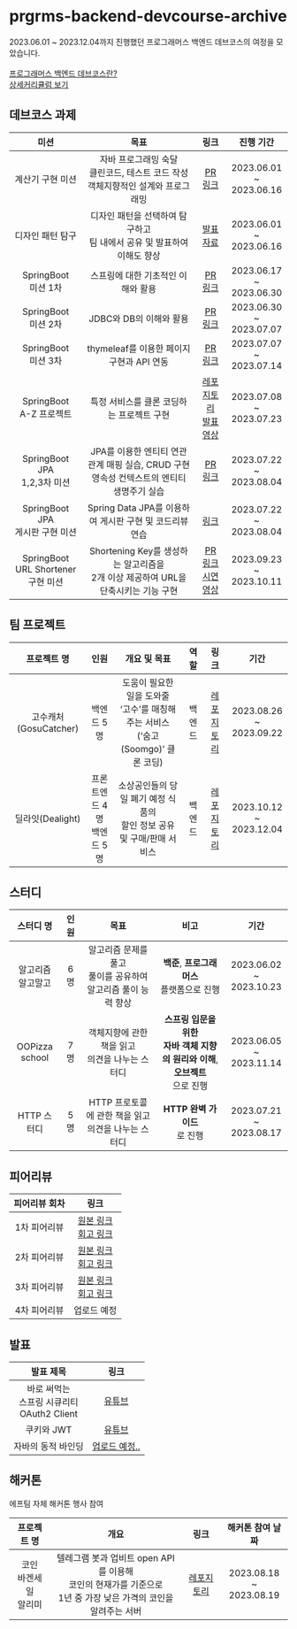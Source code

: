 # prgrms-backend-devcourse-archive
2023.06.01 ~ 2023.12.04까지 진행했던 프로그래머스 백엔드 데브코스의 여정을 모았습니다.
<br><br>
[프로그래머스 백엔드 데브코스란?](https://school.programmers.co.kr/learn/courses/17921/17921-5%EA%B8%B0-k-digital-training-%ED%81%B4%EB%9D%BC%EC%9A%B0%EB%93%9C-%EA%B8%B0%EB%B0%98-%EB%B0%B1%EC%97%94%EB%93%9C-%EC%97%94%EC%A7%80%EB%8B%88%EC%96%B4%EB%A7%81)<br>
[상세커리큘럼 보기](https://prgrms.notion.site/5-d39781a3f2a7444bb9e4a29f02a4e9a8)<br>

## 데브코스 과제
|미션|목표|링크|진행 기간|
|:-------------------:|:--:|:------------:|:-:|
|계산기 구현 미션|자바 프로그래밍 숙달<br>클린코드, 테스트 코드 작성<br>객체지향적인 설계와 프로그래밍|[PR 링크](https://github.com/prgrms-be-devcourse/java-calculator/pull/121)|2023.06.01<br>~ 2023.06.16|
|디자인 패턴 탐구|디자인 패턴을 선택하여 탐구하고<br>팀 내에서 공유 및 발표하여 이해도 향상|[발표자료](https://lava-trouser-6c5.notion.site/ac056b07ad424370b0e4d423b7d1b40a?pvs=4)|2023.06.01<br>~ 2023.06.16|
|SpringBoot<br>미션 1차|스프링에 대한 기초적인 이해와 활용|[PR 링크](https://github.com/prgrms-be-devcourse/springboot-basic/pull/658)|2023.06.17<br>~ 2023.06.30|
|SpringBoot<br>미션 2차|JDBC와 DB의 이해와 활용|[PR 링크](https://github.com/prgrms-be-devcourse/springboot-basic/pull/768)|2023.06.30<br>~ 2023.07.07|
|SpringBoot<br>미션 3차|thymeleaf를 이용한 페이지 구현과 API 연동|[PR 링크](https://github.com/prgrms-be-devcourse/springboot-basic/pull/824)|2023.07.07<br>~ 2023.07.14|
|SpringBoot<br>A-Z 프로젝트|특정 서비스를 클론 코딩하는 프로젝트 구현|[레포지토리](https://github.com/Dev-Yesung/pineApple-Music)<br>[발표영상](https://present.do/@ysng/64bcf04110ab9a5ae56165c2)|2023.07.08<br>~ 2023.07.23|
|SpringBoot JPA<br>1,2,3차 미션|JPA를 이용한 엔티티 연관관계 매핑 실습, CRUD 구현<br>영속성 컨텍스트의 엔티티 생명주기 실습|[PR 링크](https://github.com/prgrms-be-devcourse/springboot-jpa/pull/310)|2023.07.22<br>~ 2023.08.04
|SpringBoot JPA<br>게시판 구현 미션|Spring Data JPA를 이용하여 게시판 구현 및 코드리뷰 연습|[링크](https://github.com/prgrms-be-devcourse/springboot-board-jpa/pull/254)|2023.07.22<br>~ 2023.08.04
|SpringBoot<br>URL Shortener 구현 미션|Shortening Key를 생성하는 알고리즘을<br>2개 이상 제공하여 URL을 단축시키는 기능 구현|[PR 링크](https://github.com/prgrms-be-devcourse/springboot-url-shortener/pull/53)<br>[시연영상](https://vimeo.com/manage/videos/873085666)|2023.09.23<br>~ 2023.10.11


## 팀 프로젝트
|프로젝트 명|인원|개요 및 목표|역할|링크|기간|
|:------------------:|:----------------:|:----------:|:-:|:--:|:-:|
|고수캐처(GosuCatcher)|백엔드 5명|도움이 필요한 일을 도와줄<br>‘고수’를 매칭해주는 서비스<br>(‘숨고(Soomgo)’ 클론 코딩)|백엔드<br>|[레포지토리](https://github.com/prgrms-be-devcourse/BE-04-GosuCatcher)|2023.08.26<br>~ 2023.09.22|
|딜라잇(Dealight)|프론트엔드 4명<br>백엔드 5명|소상공인들의 당일 폐기 예정 식품의<br>할인 정보 공유 및 구매/판매 서비스|백엔드<br>|[레포지토리](https://github.com/Team-PalPalHae-Dealight/Team-PalPalHae-Dealight-BE)|2023.10.12<br>~ 2023.12.04|

## 스터디
|스터디 명|인원|목표|비고|기간|
|:----:|:----:|:--:|:-:|:--:|
|알고리즘<br>알고말고|6명|알고리즘 문제를 풀고<br>풀이를 공유하여<br>알고리즘 풀이 능력 향상|**백준**, **프로그래머스**<br>플랫폼으로 진행|2023.06.02<br>~ 2023.10.23|
|OOPizza<br>school|7명|객체지향에 관한 책을 읽고<br>의견을 나누는 스터디|**스프링 입문을 위한<br>자바 객체 지향의 원리와 이해**,<br>**오브젝트**<br>으로 진행|2023.06.05<br>~ 2023.11.14|
|HTTP 스터디|5명|HTTP 프로토콜에 관한 책을 읽고<br>의견을 나누는 스터디|**HTTP 완벽 가이드**<br>로 진행|2023.07.21<br>~ 2023.08.17|

## 피어리뷰
|피어리뷰 회차|링크|
|:--------:|:--:|
|1차 피어리뷰|[원본 링크]()<br>[회고 링크](https://blog.naver.com/yosong_is_yosong/223144360769)|
|2차 피어리뷰|[원본 링크]()<br>[회고 링크](https://blog.naver.com/yosong_is_yosong/223226740944)|
|3차 피어리뷰|[원본 링크]()<br>[회고 링크](https://blog.naver.com/yosong_is_yosong/223249169760)|
|4차 피어리뷰|업로드 예정|

## 발표
|발표 제목|링크|
|:-----:|:-:|
|바로 써먹는<br>스프링 시큐리티<br>OAuth2 Client|[유튜브](https://youtu.be/Fm-OUjwlTOI?si=wOnp9lAb2tpLhSIy)|
|쿠키와 JWT|[유튜브](https://youtu.be/EktLFMk-Qe8?si=ukAD_lNX44aDFhIM)|
|자바의 동적 바인딩|[업로드 예정..]()|

## 해커톤
에프팀 자체 해커톤 행사 참여

|프로젝트 명|개요|링크|해커톤 참여 날짜|
|:------------------:|:------------:|:----------:|:-------:|
|코인<br>바겐세일<br>알리미|텔레그램 봇과 업비트 open API를 이용해<br>코인의 현재가를 기준으로<br>1년 중 가장 낮은 가격의 코인을 알려주는 서버|[레포지토리](https://github.com/Dev-Yesung/lowest-coin-alert-bot)|2023.08.18<br>~ 2023.08.19|
